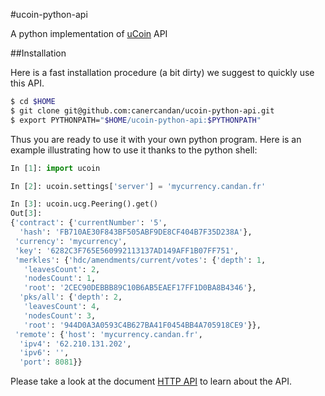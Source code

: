 #ucoin-python-api

A python implementation of [uCoin](https://github.com/c-geek/ucoin) API

##Installation

Here is a fast installation procedure (a bit dirty) we suggest to quickly use this API.

```bash
$ cd $HOME
$ git clone git@github.com:canercandan/ucoin-python-api.git
$ export PYTHONPATH="$HOME/ucoin-python-api:$PYTHONPATH"
```

Thus you are ready to use it with your own python program. Here is an example illustrating how to use it thanks to the python shell:

```python
In [1]: import ucoin

In [2]: ucoin.settings['server'] = 'mycurrency.candan.fr'

In [3]: ucoin.ucg.Peering().get()
Out[3]:
{'contract': {'currentNumber': '5',
  'hash': 'FB710AE30F843BF505ABF9DE8CF404B7F35D238A'},
 'currency': 'mycurrency',
 'key': '6282C3F765E560992113137AD149AFF1B07FF751',
 'merkles': {'hdc/amendments/current/votes': {'depth': 1,
   'leavesCount': 2,
   'nodesCount': 1,
   'root': '2CEC90DEBBB89C10B6AB5EAEF17FF1D0BA8B4346'},
  'pks/all': {'depth': 2,
   'leavesCount': 4,
   'nodesCount': 3,
   'root': '944D0A3A0593C4B627BA41F0454BB4A705918CE9'}},
 'remote': {'host': 'mycurrency.candan.fr',
  'ipv4': '62.210.131.202',
  'ipv6': '',
  'port': 8081}}
```

Please take a look at the document [HTTP API](https://github.com/c-geek/ucoin/blob/master/doc/HTTP_API.md) to learn about the API.
